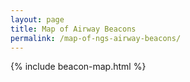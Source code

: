 ```yaml
---
layout: page
title: Map of Airway Beacons
permalink: /map-of-ngs-airway-beacons/
---
```


{% include beacon-map.html %}  
